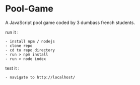 # Pool-Game
A JavaScript pool game coded by 3 dumbass french students. 

run it :

	- install npm / nodejs
	- clone repo
	- cd to repo directory
	- run > npm install
	- run > node index

test it :

	- navigate to http://localhost/
